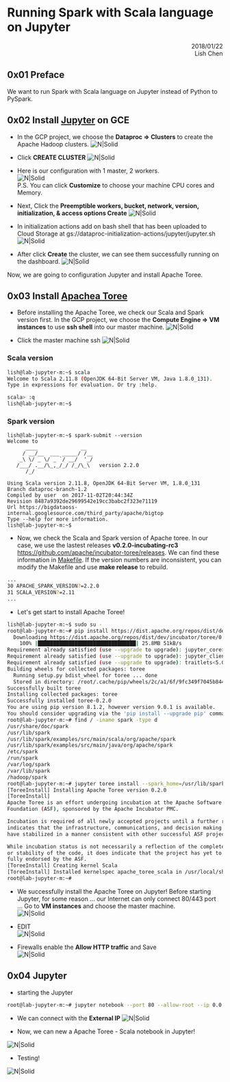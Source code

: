 # Running Spark with Scala language on Jupyter

<div style="text-align: right"> 2018/01/22 </div>
<div style="text-align: right"> Lish Chen </div>

## 0x01 Preface

We want to run Spark with Scala language on Jupyter instead of Python to PySpark.

## 0x02 Install [Jupyter](http://jupyter.org/) on GCE
- In the GCP project, we choose the **Dataproc => Clusters** to create the Apache Hadoop clusters.
![N|Solid](./screenshot/01.png)

- Click **CREATE CLUSTER**
![N|Solid](./screenshot/02.png)

- Here is our configuration with 1 master, 2 workers.  
![N|Solid](./screenshot/03.png)  
P.S. You can click **Customize** to choose your machine CPU cores and Memory.

- Next, Click the **Preemptible workers, bucket, network, version, initialization, & access options Create**
![N|Solid](./screenshot/04.png)

- In initialization actions add on bash shell that has been uploaded to Cloud Storage at gs://dataproc-initialization-actions/jupyter/jupyter.sh  
![N|Solid](./screenshot/05.png)

- After click **Create** the cluster, we can see them successfully running on the dashboard.
![N|Solid](./screenshot/06.png)

Now, we are going to configuration Jupyter and install Apache Toree.

## 0x03 Install [Apachea Toree](https://toree.incubator.apache.org/)
- Before installing the Apache Toree, we check our Scala and Spark version first. In the GCP project, we choose the **Compute Engine => VM instances** to use **ssh shell** into our master machine.
![N|Solid](./screenshot/07.png)

- Click the master machine ssh
![N|Solid](./screenshot/08.png)

### Scala version

```sh
lish@lab-jupyter-m:~$ scala
Welcome to Scala 2.11.8 (OpenJDK 64-Bit Server VM, Java 1.8.0_131).
Type in expressions for evaluation. Or try :help.

scala> :q
lish@lab-jupyter-m:~$
```

### Spark version

```
lish@lab-jupyter-m:~$ spark-submit --version
Welcome to
      ____              __
     / __/__  ___ _____/ /__
    _\ \/ _ \/ _ `/ __/  '_/
   /___/ .__/\_,_/_/ /_/\_\   version 2.2.0
      /_/
                        
Using Scala version 2.11.8, OpenJDK 64-Bit Server VM, 1.8.0_131
Branch dataproc-branch-1.2
Compiled by user  on 2017-11-02T20:44:34Z
Revision 8487a9392de29699542e19cc3babc2f323e71119
Url https://bigdataoss-internal.googlesource.com/third_party/apache/bigtop
Type --help for more information.
lish@lab-jupyter-m:~$ 
```

- Now, we check the Scala and Spark version of Apache toree. In our case, we use the lastest releases **v0.2.0-incubating-rc3** https://github.com/apache/incubator-toree/releases. We can find these information in [Makefile](https://github.com/apache/incubator-toree/blob/v0.2.0-incubating-rc3/Makefile). If the version numbers are inconsistent, you can modify the Makefile and use **make release** to rebuild.

```sh
...
30 APACHE_SPARK_VERSION?=2.2.0
31 SCALA_VERSION?=2.11
...
```

- Let's get start to install Apache Toree!
```sh
lish@lab-jupyter-m:~$ sudo su -
root@lab-jupyter-m:~# pip install https://dist.apache.org/repos/dist/dev/incubator/toree/0.2.0-incubating-rc3/toree-pip/toree-0.2.0.tar.gzCollecting https://dist.apache.org/repos/dist/dev/incubator/toree/0.2.0-incubating-rc3/toree-pip/toree-0.2.0.tar.gz
  Downloading https://dist.apache.org/repos/dist/dev/incubator/toree/0.2.0-incubating-rc3/toree-pip/toree-0.2.0.tar.gz (25.8MB)
    100% |████████████████████████████████| 25.8MB 51kB/s 
Requirement already satisfied (use --upgrade to upgrade): jupyter_core>=4.0 in /opt/conda/lib/python3.5/site-packages (from toree==0.2.0)
Requirement already satisfied (use --upgrade to upgrade): jupyter_client>=4.0 in /opt/conda/lib/python3.5/site-packages (from toree==0.2.0)
Requirement already satisfied (use --upgrade to upgrade): traitlets<5.0,>=4.0 in /opt/conda/lib/python3.5/site-packages (from toree==0.2.0)
Building wheels for collected packages: toree
  Running setup.py bdist_wheel for toree ... done
  Stored in directory: /root/.cache/pip/wheels/2c/a1/6f/9fc349f7045b8445781969e3e1c546e0d4bdc2a8461dcab744
Successfully built toree
Installing collected packages: toree
Successfully installed toree-0.2.0
You are using pip version 8.1.2, however version 9.0.1 is available.
You should consider upgrading via the 'pip install --upgrade pip' command.
root@lab-jupyter-m:~# find / -iname spark -type d
/usr/share/doc/spark
/usr/lib/spark
/usr/lib/spark/examples/src/main/scala/org/apache/spark
/usr/lib/spark/examples/src/main/java/org/apache/spark
/etc/spark
/run/spark
/var/log/spark
/var/lib/spark
/hadoop/spark
root@lab-jupyter-m:~# jupyter toree install --spark_home=/usr/lib/spark
[ToreeInstall] Installing Apache Toree version 0.2.0
[ToreeInstall] 
Apache Toree is an effort undergoing incubation at the Apache Software
Foundation (ASF), sponsored by the Apache Incubator PMC.

Incubation is required of all newly accepted projects until a further review
indicates that the infrastructure, communications, and decision making process
have stabilized in a manner consistent with other successful ASF projects.

While incubation status is not necessarily a reflection of the completeness
or stability of the code, it does indicate that the project has yet to be
fully endorsed by the ASF.
[ToreeInstall] Creating kernel Scala
[ToreeInstall] Installed kernelspec apache_toree_scala in /usr/local/share/jupyter/kernels/apache_toree_scala
root@lab-jupyter-m:~# 
```

- We successfully install the Apache Toree on Jupyter! Before starting Jupyter, for some reason ... our Internet can only connect 80/443 port ... Go to **VM instances** and choose the master machine.  
![N|Solid](./screenshot/09.png)  

- EDIT  
![N|Solid](./screenshot/10.png)

- Firewalls enable the **Allow HTTP traffic** and Save  
![N|Solid](./screenshot/11.png)

## 0x04 Jupyter
- starting the Jupyter
```sh 
root@lab-jupyter-m:~# jupyter notebook --port 80 --allow-root --ip 0.0.0.0
```

- We can connect with the **External IP**
![N|Solid](./screenshot/12.png)

- Now, we can new a Apache Toree - Scala notebook in Jupyter!

![N|Solid](./screenshot/13.png)

- Testing!

![N|Solid](./screenshot/14.png)
